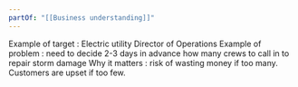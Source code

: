 ```yaml
---
partOf: "[[Business understanding]]"
---
```


Example of target : Electric utility Director of Operations 
Example of problem : need to decide 2-3 days in advance how many crews to call in to repair storm damage
Why it matters : risk of wasting money if too many. Customers are upset if too few. 
